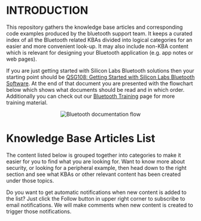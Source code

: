 # INTRODUCTION

This repository gathers the knowledge base articles and corresponding code examples produced by the bluetooth support team. It keeps a curated index of all the Bluetooth related KBAs divided into logical categories for an easier and more convenient look-up. It may also include non-KBA content which is relevant for designing your Bluetooth application (e.g. app notes or web pages).

If you are just getting started with Silicon Labs Bluetooth solutions then your starting point should be [QSG108: Getting Started with Silicon Labs Bluetooth Software](https://www.silabs.com/documents/login/quick-start-guides/qsg108-bluetooth-software-getting-started.pdf). At the end of that document you are presented with the flowchart below which shows what documents should be read and in which order. Additionally you can check out our [Bluetooth Training](https://www.silabs.com/support/training/bluetooth) page for more training material.

<p align="center">
  <img src="https://github.com/SiliconLabs/bluetooth_kba/blob/master/FLOW.png" alt="Bluetooth documentation flow"/>
</p>

# Knowledge Base Articles List

The content listed below is grouped together into categories to make it easier for you to find what you are looking for. Want to know more about security, or looking for a peripheral example, then head down to the right section and see what KBAs or other relevant content has been created under those topics.

Do you want to get automatic notifications when new content is added to the list? Just click the Follow button in upper right corner to subscribe to email notifications. We will make comments when new content is created to trigger those notifications.